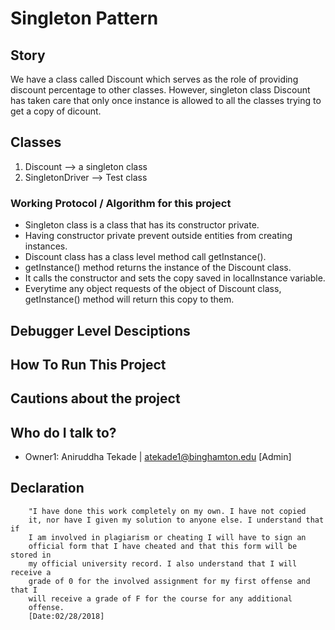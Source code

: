 # Singleton Pattern #

## Story ##

We have a class called Discount which serves as the role of providing discount
percentage to other classes. However, singleton class Discount has taken care 
that only once instance is allowed to all the classes trying to get a copy of 
dicount.

## Classes ##

1. Discount --> a singleton class
2. SingletonDriver --> Test class

### Working Protocol / Algorithm for this project ###

* Singleton class is a class that has its constructor private.
* Having constructor private prevent outside entities from creating instances.
* Discount class has a class level method call getInstance().
* getInstance() method returns the instance of the Discount class.
* It calls the constructor and sets the copy saved in localInstance variable.
* Everytime any object requests of the object of Discount class, getInstance() 
method will return this copy to them.

## Debugger Level Desciptions ##

## How To Run This Project ##

## Cautions about the project ##

## Who do I talk to? ##

* Owner1: Aniruddha Tekade | atekade1@binghamton.edu [Admin]

## Declaration ##

        "I have done this work completely on my own. I have not copied 
        it, nor have I given my solution to anyone else. I understand that if
        I am involved in plagiarism or cheating I will have to sign an
        official form that I have cheated and that this form will be stored in
        my official university record. I also understand that I will receive a
        grade of 0 for the involved assignment for my first offense and that I
        will receive a grade of F for the course for any additional
        offense. 
        [Date:02/28/2018]
